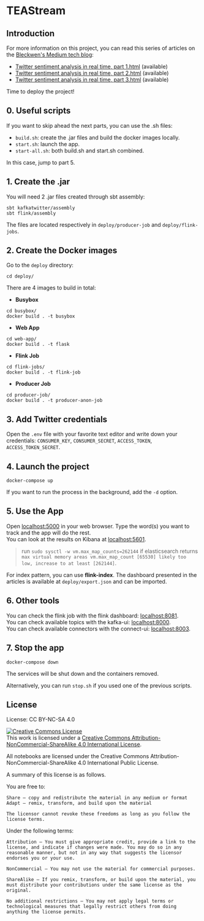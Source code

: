 # TEAStream

## Introduction

For more information on this project, you can read this series of articles on the [Bleckwen's Medium tech blog](https://medium.com/bleckwen):

- [Twitter sentiment analysis in real time, part 1.html](https://medium.com/bleckwen/twitter-sentiment-analysis-in-real-time-part-1-be3fcc0bb4a2) (available)
- [Twitter sentiment analysis in real time, part 2.html](https://medium.com/@bleckwen_tech_team/twitter-sentiment-analysis-in-real-time-part-2-b079b72a0e41) (available)
- [Twitter sentiment analysis in real time, part 3.html](https://medium.com/bleckwen/twitter-sentiment-analysis-in-real-time-part-3-9318233804c1) (available)

Time to deploy the project!

## 0. Useful scripts

If you want to skip ahead the next parts, you can use the .sh files:

- `build.sh`: create the .jar files and build the docker images locally.
- `start.sh`: launch the app.
- `start-all.sh`: both build.sh and start.sh combined.

In this case, jump to part 5.

## 1. Create the .jar

You will need 2 .jar files created through sbt assembly:

```
sbt kafkatwitter/assembly
sbt flink/assembly
```

The files are located respectively in `deploy/producer-job` and `deploy/flink-jobs`.

## 2. Create the Docker images

Go to the `deploy` directory:

```
cd deploy/
```

There are 4 images to build in total:

- **Busybox**
```
cd busybox/
docker build . -t busybox
```
- **Web App**  
```
cd web-app/
docker build . -t flask
```
- **Flink Job** 
```
cd flink-jobs/
docker build . -t flink-job
```
- **Producer Job**  
```
cd producer-job/
docker build . -t producer-anon-job
```

## 3. Add Twitter credentials

Open the `.env` file with your favorite text editor and write down your credentials: `CONSUMER_KEY`, `CONSUMER_SECRET`, `ACCESS_TOKEN`, `ACCESS_TOKEN_SECRET`.

## 4. Launch the project

```
docker-compose up
```
If you want to run the process in the background, add the `-d` option.

## 5. Use the App

Open [localhost:5000](https://localhost:5000) in your web browser. Type the word(s) you want to track and the app will do the rest.  
You can look at the results on Kibana at [localhost:5601](https://localhost:5601).
> run `sudo sysctl -w vm.max_map_counts=262144` if elasticsearch returns `max virtual memory areas vm.max_map_count [65530] likely too low, increase to at least [262144]`.

For index pattern, you can use **flink-index**. The dashboard presented in the articles is available at `deploy/export.json` and can be imported.

## 6. Other tools

You can check the flink job with the flink dashboard: [localhost:8081](http://localhost:8081).  
You can check available topics with the kafka-ui: [localhost:8000](http://localhost:8000).  
You can check available connectors with the connect-ui: [localhost:8003](http://localhost:8003).  

## 7. Stop the app

```
docker-compose down
```
The services will be shut down and the containers removed.  

Alternatively, you can run `stop.sh` if you used one of the previous scripts.

## License

License: CC BY-NC-SA 4.0

<a rel="license" href="http://creativecommons.org/licenses/by-nc-sa/4.0/"><img alt="Creative Commons License" style="border-width:0" src="https://i.creativecommons.org/l/by-nc-sa/4.0/88x31.png" /></a><br />This work is licensed under a <a rel="license" href="http://creativecommons.org/licenses/by-nc-sa/4.0/">Creative Commons Attribution-NonCommercial-ShareAlike 4.0 International License</a>.

All notebooks are licensed under the Creative Commons Attribution-NonCommercial-ShareAlike 4.0 International Public License.

A summary of this license is as follows.

You are free to:

    Share — copy and redistribute the material in any medium or format
    Adapt — remix, transform, and build upon the material

    The licensor cannot revoke these freedoms as long as you follow the license terms.

Under the following terms:

    Attribution — You must give appropriate credit, provide a link to the license, and indicate if changes were made. You may do so in any reasonable manner, but not in any way that suggests the licensor endorses you or your use.

    NonCommercial — You may not use the material for commercial purposes.

    ShareAlike — If you remix, transform, or build upon the material, you must distribute your contributions under the same license as the original.

    No additional restrictions — You may not apply legal terms or technological measures that legally restrict others from doing anything the license permits.
